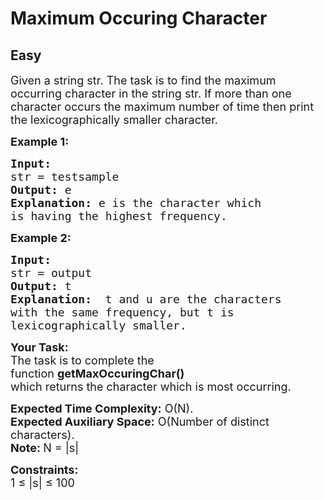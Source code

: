 # Maximum Occuring Character
## Easy
<div class="problem-statement">
                <p></p><p><span style="font-size:18px">Given a string&nbsp;str. The task is to find the maximum occurring character in the string str. If more than one character occurs the maximum number of time then print the lexicographically smaller character.</span></p>

<p><strong><span style="font-size:18px">Example 1:</span></strong></p>

<pre><strong><span style="font-size:18px">Input:
</span></strong><span style="font-size:18px">str = testsample
<strong>Output: </strong>e<strong>
Explanation: </strong>e is the character which
is having the highest frequency.</span></pre>

<p><strong><span style="font-size:18px">Example 2:</span></strong></p>

<pre><strong><span style="font-size:18px">Input:
</span></strong><span style="font-size:18px">str = output
<strong>Output: </strong>t<strong>
Explanation: </strong>&nbsp;t and u are the characters
with the same frequency, but t is
lexicographically smaller.</span></pre>

<p><span style="font-size:18px"><strong>Your Task:</strong><br>
The task is to complete the function&nbsp;<strong>getMaxOccuringChar()</strong> which&nbsp;returns&nbsp;the&nbsp;character&nbsp;which is&nbsp;most occurring.</span></p>

<p><span style="font-size:18px"><strong>Expected Time Complexity:</strong>&nbsp;O(N).<br>
<strong>Expected Auxiliary Space:</strong>&nbsp;O(Number of distinct characters).<br>
<strong>Note:&nbsp;</strong>N = |s|</span></p>

<p><span style="font-size:18px"><strong>Constraints:</strong><br>
1 ≤ |s| ≤ 100</span></p>
 <p></p>
            </div>